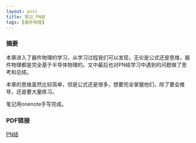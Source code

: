 ```yaml
---
layout: post
title: 笔记_PN结
tags: [器件物理]
---
```


### 摘要

本章进入了器件物理的学习，从学习过程我们可以发现，无论是公式还是思维，器件物理都是完全基于半导体物理的。文中最后也对PN结学习中遇到的问题做了思考和总结。

本章的思维虽然比较简单，但是公式还是很多，想要完全掌握他们，除了要会推导，还是要大量练习。

笔记用onenote手写完成。

### PDF链接

[PN结](https://naibaowjk.github.io/documents/笔记_PN结.pdf)